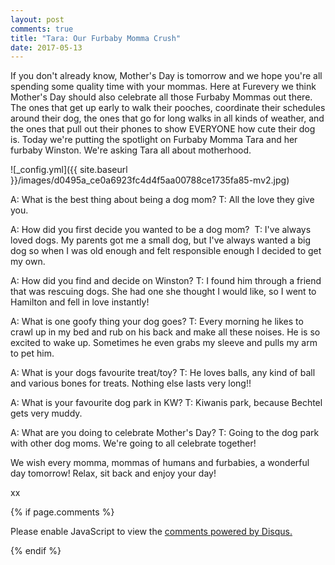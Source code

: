 ```yaml
---
layout: post
comments: true
title: "Tara: Our Furbaby Momma Crush"
date: 2017-05-13
---
```


If you don't already know, Mother's Day is tomorrow and we hope you're all spending some quality time with your mommas. Here at Furevery we think Mother's Day should also celebrate all those Furbaby Mommas out there. The ones that get up early to walk their pooches, coordinate their schedules around their dog, the ones that go for long walks in all kinds of weather, and the ones that pull out their phones to show EVERYONE how cute their dog is. Today we're putting the spotlight on Furbaby Momma Tara and her furbaby Winston. We're asking Tara all about motherhood.

![_config.yml]({{ site.baseurl }}/images/d0495a_ce0a6923fc4d4f5aa00788ce1735fa85-mv2.jpg)

A: What is the best thing about being a dog mom?
T: All the love they give you.

A: How did you first decide you wanted to be a dog mom? 
T: I've always loved dogs. My parents got me a small dog, but I've always wanted a big dog so when I was old enough and felt responsible enough I decided to get my own.

A: How did you find and decide on Winston?
T: I found him through a friend that was rescuing dogs. She had one she thought I would like, so I went to Hamilton and fell in love instantly! 

A: What is one goofy thing your dog goes?
T: Every morning he likes to crawl up in my bed and rub on his back and make all these noises. He is so excited to wake up. Sometimes he even grabs my sleeve and pulls my arm to pet him. 

A: What is your dogs favourite treat/toy?
T: He loves balls, any kind of ball and various bones for treats. Nothing else lasts very long!! 

A: What is your favourite dog park in KW?
T: Kiwanis park, because Bechtel gets very muddy.

A: What are you doing to celebrate Mother's Day?
T: Going to the dog park with other dog moms. We're going to all celebrate together! 

We wish every momma, mommas of humans and furbabies, a wonderful day tomorrow! Relax, sit back and enjoy your day! 

xx

{% if page.comments %}
<div id="disqus_thread"></div>
<script>

/**
*  RECOMMENDED CONFIGURATION VARIABLES: EDIT AND UNCOMMENT THE SECTION BELOW TO INSERT DYNAMIC VALUES FROM YOUR PLATFORM OR CMS.
*  LEARN WHY DEFINING THESE VARIABLES IS IMPORTANT: https://disqus.com/admin/universalcode/#configuration-variables*/
/*
var disqus_config = function () {
this.page.url = PAGE_URL;  // Replace PAGE_URL with your page's canonical URL variable
this.page.identifier = PAGE_IDENTIFIER; // Replace PAGE_IDENTIFIER with your page's unique identifier variable
};
*/
(function() { // DON'T EDIT BELOW THIS LINE
var d = document, s = d.createElement('script');
s.src = 'https://furevery.disqus.com/embed.js';
s.setAttribute('data-timestamp', +new Date());
(d.head || d.body).appendChild(s);
})();
</script>
<noscript>Please enable JavaScript to view the <a href="https://disqus.com/?ref_noscript">comments powered by Disqus.</a></noscript>
                            
{% endif %}
